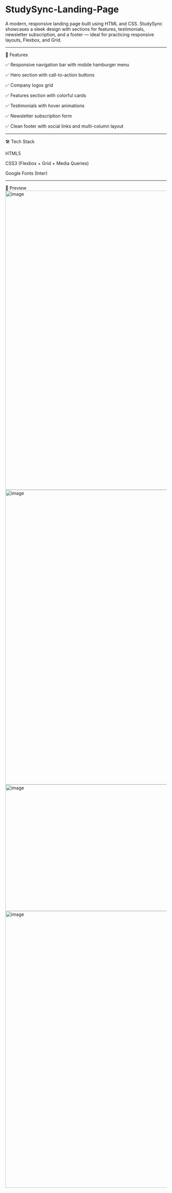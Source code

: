 # StudySync-Landing-Page

A modern, responsive landing page built using HTML and CSS.
StudySync showcases a sleek design with sections for features, testimonials, newsletter subscription, and a footer — ideal for practicing responsive layouts, Flexbox, and Grid.

---

🚀 Features

✅ Responsive navigation bar with mobile hamburger menu

✅ Hero section with call-to-action buttons

✅ Company logos grid

✅ Features section with colorful cards

✅ Testimonials with hover animations

✅ Newsletter subscription form

✅ Clean footer with social links and multi-column layout

---

🛠️ Tech Stack

HTML5

CSS3 (Flexbox + Grid + Media Queries)

Google Fonts (Inter)

---

📸 Preview
<img width="1900" height="934" alt="image" src="https://github.com/user-attachments/assets/3d1ef5b1-7ccc-486c-abdb-a1684cef2e69" />
<img width="1899" height="920" alt="image" src="https://github.com/user-attachments/assets/a0e3fc6b-4fdb-4e48-a9a2-7a6986ad7274" />
<img width="1894" height="395" alt="image" src="https://github.com/user-attachments/assets/b8980fb6-a369-419b-992b-262299811f3f" />
<img width="1896" height="864" alt="image" src="https://github.com/user-attachments/assets/9ce569ea-99cd-4291-8234-c31ba7eea4ee" />

